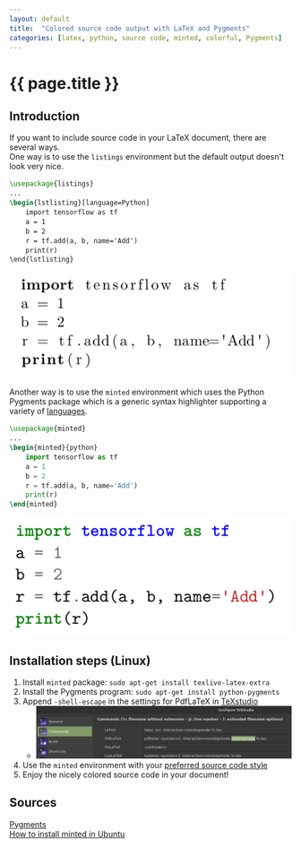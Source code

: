 ```yaml
---
layout: default
title:  "Colored source code output with LaTeX and Pygments"
categories: [latex, python, source code, minted, colorful, Pygments]
---
```


# {{ page.title }}

## Introduction
If you want to include source code in your LaTeX document, there are several ways.  
One way is to use the `listings` environment but the default output doesn't look very nice.

```LaTeX
\usepackage{listings}
...
\begin{lstlisting}[language=Python]
	import tensorflow as tf
	a = 1
	b = 2
	r = tf.add(a, b, name='Add')
	print(r)
\end{lstlisting}
```

![LaTeX listings output](/images/listing_output.png)

Another way is to use the `minted` environment which uses the Python Pygments package which is a generic syntax highlighter supporting a variety of [languages](https://pygments.org/languages/).

```LaTeX
\usepackage{minted}
...
\begin{minted}{python}
	import tensorflow as tf
	a = 1
	b = 2
	r = tf.add(a, b, name='Add')
	print(r)
\end{minted}
```

![LaTeX minted output](/images/minted_output.png)

## Installation steps (Linux)
1. Install `minted` package: `sudo apt-get install texlive-latex-extra`
2. Install the Pygments program: `sudo apt-get install python-pygments`
3. Append `-shell-escape` in the settings for PdfLaTeX in [TeXstudio](https://github.com/texstudio-org/texstudio)
	* ![TeXstudio PdfLaTeX settings](/images/TeXstudio_settings.png)
4. Use the `minted` environment with your [preferred source code style](https://www.overleaf.com/learn/latex/Code_Highlighting_with_minted#Reference_guide)
4. Enjoy the nicely colored source code in your document!

## Sources
[Pygments](https://pygments.org/)  
[How to install minted in Ubuntu](https://tex.stackexchange.com/a/40101)
